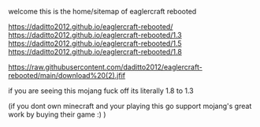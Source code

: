 welcome this is the home/sitemap of eaglercraft rebooted

https://daditto2012.github.io/eaglercraft-rebooted/
https://daditto2012.github.io/eaglercraft-rebooted/1.3
https://daditto2012.github.io/eaglercraft-rebooted/1.5
https://daditto2012.github.io/eaglercraft-rebooted/1.8

https://raw.githubusercontent.com/daditto2012/eaglercraft-rebooted/main/download%20(2).jfif








if you are seeing this mojang fuck off its literally 1.8 to 1.3 

(if you dont own minecraft and your playing this go support mojang's great work by buying their game :) )
